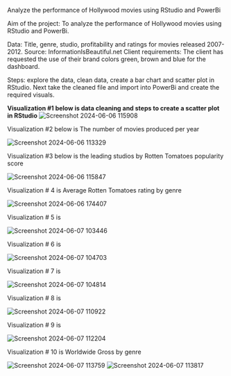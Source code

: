 Analyze the performance of Hollywood movies using RStudio and PowerBi

Aim of the project: To analyze the performance of Hollywood movies using RStudio and PowerBi.

Data: Title, genre, studio, profitability and ratings for movies released 2007-2012. Source: InformationIsBeautiful.net
Client requirements: The client has requested the use of their brand colors green, brown and blue for the dashboard.

Steps: explore the data, clean data, create a bar chart and scatter plot in RStudio. Next take the cleaned file and import into PowerBi and create the required visuals.

**Visualization #1 below is data cleaning and steps to create a scatter plot in RStudio**
![Screenshot 2024-06-06 115908](https://github.com/vrispin/analyze-the-performance-of-Hollywood-movies-using-RStudio-and-PowerBi/assets/168829883/ff29cc51-770d-4596-87bb-c9a69432b398)



Visualization #2 below is The number of movies produced per year

![Screenshot 2024-06-06 113329](https://github.com/vrispin/analyze-the-performance-of-Hollywood-movies-using-RStudio-and-PowerBi/assets/168829883/26b27910-e241-4ed9-9439-48245847332e)

Visualization #3 below is the leading studios by Rotten Tomatoes popularity score

![Screenshot 2024-06-06 115847](https://github.com/vrispin/analyze-the-performance-of-Hollywood-movies-using-RStudio-and-PowerBi/assets/168829883/e11649e0-17b9-4552-aa7a-562f47c0e077)

Visualization # 4 is Average Rotten Tomatoes rating by genre

![Screenshot 2024-06-06 174407](https://github.com/vrispin/analyze-the-performance-of-Hollywood-movies-using-RStudio-and-PowerBi/assets/168829883/e0a9ed7d-5900-4564-bf57-247c256429d6)

Visualization # 5 is 

![Screenshot 2024-06-07 103446](https://github.com/vrispin/analyze-the-performance-of-Hollywood-movies-using-RStudio-and-PowerBi/assets/168829883/14ca14f2-dd22-4012-8c2d-4589bee752d6)


Visualization # 6 is 

![Screenshot 2024-06-07 104703](https://github.com/vrispin/analyze-the-performance-of-Hollywood-movies-using-RStudio-and-PowerBi/assets/168829883/6245753c-a6e9-4735-b274-f7bc004d3c8c)

Visualization # 7 is 

![Screenshot 2024-06-07 104814](https://github.com/vrispin/analyze-the-performance-of-Hollywood-movies-using-RStudio-and-PowerBi/assets/168829883/0fff38e6-c4b8-4c55-97c4-7e0e65013bb1)

Visualization # 8 is 

![Screenshot 2024-06-07 110922](https://github.com/vrispin/analyze-the-performance-of-Hollywood-movies-using-RStudio-and-PowerBi/assets/168829883/aba53643-a34f-4bf3-95bf-3df8850aaf09)

Visualization # 9 is 

![Screenshot 2024-06-07 112204](https://github.com/vrispin/analyze-the-performance-of-Hollywood-movies-using-RStudio-and-PowerBi/assets/168829883/2ac498e4-3475-4f5a-a4ef-c36b1d54839f)

Visualization # 10 is Worldwide Gross by genre

![Screenshot 2024-06-07 113759](https://github.com/vrispin/analyze-the-performance-of-Hollywood-movies-using-RStudio-and-PowerBi/assets/168829883/b9627c68-7ee4-4792-8d1e-98d5db7fef8e)
![Screenshot 2024-06-07 113817](https://github.com/vrispin/analyze-the-performance-of-Hollywood-movies-using-RStudio-and-PowerBi/assets/168829883/da6e47ac-5012-4f30-b66b-2c5efd97e66b)
